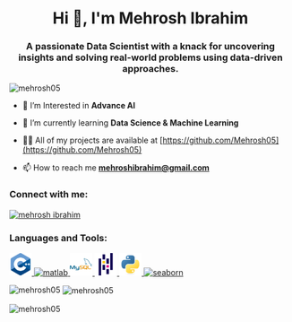 <h1 align="center">Hi 👋, I'm Mehrosh Ibrahim</h1>
<h3 align="center">A passionate Data Scientist with a knack for uncovering insights and solving real-world problems using data-driven approaches.
</h3>

<p align="left"> <img src="https://komarev.com/ghpvc/?username=mehrosh05&label=Profile%20views&color=0e75b6&style=flat" alt="mehrosh05" /> </p>

- 🔭 I’m Interested in **Advance AI**

- 🌱 I’m currently learning **Data Science & Machine Learning**

- 👨‍💻 All of my projects are available at [https://github.com/Mehrosh05](https://github.com/Mehrosh05)

- 📫 How to reach me **mehroshibrahim@gmail.com**

<h3 align="left">Connect with me:</h3>
<p align="left">
<a href="https://linkedin.com/in/mehrosh-ibrahim-005m" target="blank"><img align="center" src="https://raw.githubusercontent.com/rahuldkjain/github-profile-readme-generator/master/src/images/icons/Social/linked-in-alt.svg" alt="mehrosh ibrahim" height="30" width="40" /></a>
</p>

<h3 align="left">Languages and Tools:</h3>
<p align="left"> <a href="https://www.w3schools.com/cpp/" target="_blank" rel="noreferrer"> <img src="https://raw.githubusercontent.com/devicons/devicon/master/icons/cplusplus/cplusplus-original.svg" alt="cplusplus" width="40" height="40"/> </a> <a href="https://www.mathworks.com/" target="_blank" rel="noreferrer"> <img src="https://upload.wikimedia.org/wikipedia/commons/2/21/Matlab_Logo.png" alt="matlab" width="40" height="40"/> </a> <a href="https://www.mysql.com/" target="_blank" rel="noreferrer"> <img src="https://raw.githubusercontent.com/devicons/devicon/master/icons/mysql/mysql-original-wordmark.svg" alt="mysql" width="40" height="40"/> </a> <a href="https://pandas.pydata.org/" target="_blank" rel="noreferrer"> <img src="https://raw.githubusercontent.com/devicons/devicon/2ae2a900d2f041da66e950e4d48052658d850630/icons/pandas/pandas-original.svg" alt="pandas" width="40" height="40"/> </a> <a href="https://www.python.org" target="_blank" rel="noreferrer"> <img src="https://raw.githubusercontent.com/devicons/devicon/master/icons/python/python-original.svg" alt="python" width="40" height="40"/> </a> <a href="https://seaborn.pydata.org/" target="_blank" rel="noreferrer"> <img src="https://seaborn.pydata.org/_images/logo-mark-lightbg.svg" alt="seaborn" width="40" height="40"/> </a> </p>

<p><img align="left" src="https://github-readme-stats.vercel.app/api/top-langs?username=mehrosh05&show_icons=true&locale=en&layout=compact" alt="mehrosh05" /></p>

<p>&nbsp;<img align="center" src="https://github-readme-stats.vercel.app/api?username=mehrosh05&show_icons=true&locale=en" alt="mehrosh05" /></p>

<p><img align="center" src="https://github-readme-streak-stats.herokuapp.com/?user=mehrosh05&" alt="mehrosh05" /></p>

